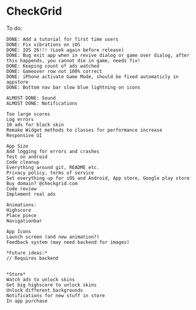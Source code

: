 # CheckGrid

To do:

    DONE: Add a tutorial for first time users
    DONE: Fix vibrations on iOS
    DONE: IOS 26!!! (Look again before release)
    DONE: Bug exit app when in revive dialog or game over dialog, after this happends, you cannot die in game, needs fix!
    DONE: Keeping count of ads watched
    DONE: Gameover row not 100% correct
    DONE: iPhone activate Game Mode, should be fixed automaticly in appstore
    DONE: Bottom nav bar slow blue lightning on icons

    ALMOST DONE: Sound
    ALMOST DONE: Notifications

    Too large scores
    Log errors
    10 ads for black skin
    Remake Widget methods to classes for performance increase
    Responsive UI
    
    App Size
    Add logging for errors and crashes
    Test on android
    Code cleanup
    Everything around git, README etc.
    Privacy policy, terms of service
    Set everything up for iOS and Android, App store, Google play store
    Buy domain? @checkgrid.com
    Code review
    Implement real ads

    Animations:
    Highscore
    Place piece
    Navigationbar

    App Icons
    Launch screen (and new animation?)
    Feedback system (may need backend for images)

    *Future ideas:*
    // Requires backend


    *Store*
    Watch ads to unlock skins
    Get big highscore to unlock skins
    Unlock different backgrounds
    Notifications for new stuff in store
    In app purchase


